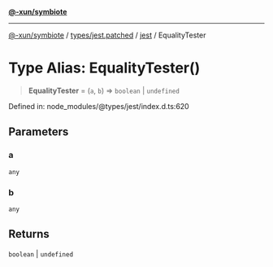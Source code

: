 [**@-xun/symbiote**](../../../../../README.md)

***

[@-xun/symbiote](../../../../../README.md) / [types/jest.patched](../../../README.md) / [jest](../README.md) / EqualityTester

# Type Alias: EqualityTester()

> **EqualityTester** = (`a`, `b`) => `boolean` \| `undefined`

Defined in: node\_modules/@types/jest/index.d.ts:620

## Parameters

### a

`any`

### b

`any`

## Returns

`boolean` \| `undefined`
